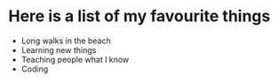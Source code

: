 # Here is a list of my favourite things
- Long walks in the beach
- Learning new things
- Teaching people what I know
- Coding
